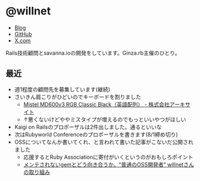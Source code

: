 # @willnet

- [Blog](https://blog.willnet.in/)
- [GitHub](https://github.com/willnet)
- [X.com](https://x.com/netwillnet)

Rails技術顧問とsavanna.ioの開発をしています。Ginza.rb主催のひとり。

## 最近

- 週1程度の顧問先を募集しています(継続)
- さいきん肩こりがひどいのでキーボードを割りました
  - [Mistel MD600v3 RGB Classic Black（英語配列） - 株式会社アーキサイト](https://archisite.co.jp/products/mistel/eol/md600v3-rgb/)
  - ↑悪くないけどややミスタイプが増えるのでもっといいやつがほしい
- Kaigi on Railsのプロポーザルは2件出しました。通るといいな
- 次はRubyworld Conferenceのプロポーザルを書きます(8/1締め切り)
- OSSについてなんか書いてくれ、と言われて書いた記事がこないだ公開されました
  - 応援するとRuby Associationに寄付がいくというのがおもしろポイント
  - [メンテされないgemとどう向き合うか。“普通のOSS開発者” willnetさんの取り組み](https://findy-code.io/media/articles/codesidechat-willnet?fr=cheer-findy)



